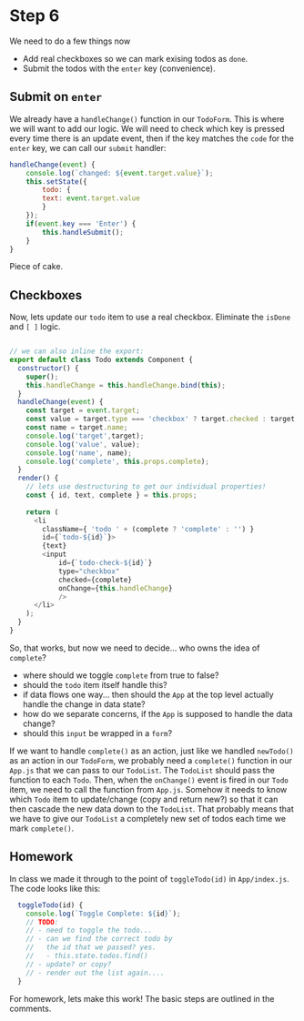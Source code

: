 # Step 6

We need to do a few things now

- Add real checkboxes so we can mark exising todos as `done`.
- Submit the todos with the `enter` key (convenience).

## Submit on `enter`

We already have a `handleChange()` function in our `TodoForm`.
This is where we will want to add our logic.  We will need 
to check which key is pressed every time there is an update 
event, then if the key matches the `code` for the `enter` key, 
we can call our `submit` handler:

```JavaScript 
handleChange(event) {
    console.log(`changed: ${event.target.value}`);
    this.setState({
        todo: {
        text: event.target.value
        }
    });
    if(event.key === 'Enter') {
        this.handleSubmit();
    }
}
```

Piece of cake.

## Checkboxes

Now, lets update our `todo` item to use a real checkbox.
Eliminate the `isDone` and `[ ]` logic.

```JavaScript 

// we can also inline the export:
export default class Todo extends Component {
  constructor() {
    super();
    this.handleChange = this.handleChange.bind(this);
  }
  handleChange(event) {
    const target = event.target;
    const value = target.type === 'checkbox' ? target.checked : target.value;
    const name = target.name;
    console.log('target',target);
    console.log('value', value);
    console.log('name', name);
    console.log('complete', this.props.complete);
  }
  render() {
    // lets use destructuring to get our individual properties!
    const { id, text, complete } = this.props;
    
    return (
      <li
        className={ 'todo ' + (complete ? 'complete' : '') }
        id={`todo-${id}`}>
        {text} 
        <input 
            id={`todo-check-${id}`} 
            type="checkbox" 
            checked={complete}
            onChange={this.handleChange}
            />
      </li>
    );
  }
}
```

So, that works, but now we need to decide... who owns the idea of `complete`? 

- where should we toggle `complete` from true to false?
- should the `todo` item itself handle this?
- if data flows one way... then should the `App` at the top level actually 
  handle the change in data state?
- how do we separate concerns, if the `App` is supposed to handle the data 
  change?
- should this `input` be wrapped in a `form`?

If we want to handle `complete()` as an action, just like we handled `newTodo()` 
as an action in our `TodoForm`, we probably need a `complete()` function in our 
`App.js` that we can pass to our `TodoList`.  The `TodoList` should pass the 
function to each `Todo`.  Then, when the `onChange()` event is fired in our `Todo` item,
we need to call the function from `App.js`.  Somehow it needs to know which `Todo` 
item to update/change (copy and return new?) so that it can then cascade the new 
data down to the `TodoList`.  That probably means that we have to give our `TodoList` 
a completely new set of todos each time we mark `complete()`.


## Homework 

In class we made it through to the point of `toggleTodo(id)` in `App/index.js`.
The code looks like this:

```javascript 
  toggleTodo(id) {
    console.log(`Toggle Complete: ${id}`);
    // TODO:
    // - need to toggle the todo...
    // - can we find the correct todo by 
    //   the id that we passed? yes.
    //   - this.state.todos.find()
    // - update? or copy?
    // - render out the list again....
  }
```

For homework, lets make this work!  The basic steps are outlined in the comments.


<!--
// reading the source?
// cheating?  😝 
// if so, take a look at this:
// - https://scotch.io/tutorials/create-a-simple-to-do-app-with-react
// it will give you some good hints for what to do next
//
//
// 
// TODO:
// Next up! what to do with the todo?
// submit should:
// - submit form with button
// - submit form with enter key
// - pass the todo to the list (somehow)
//   - whats the best way?
//   - who is the best mediator?
//     - should we call a function on the parent?
//     - should we import a function that can be shared?
//     - who owns todos, should that component be fully responsible
//       for all creates & updates & just expose an interface (ie,
//       share a function or an event) with other components for
//       consolidating the update logic?
//     - NOTE: this is the fundamental problem that flux, redux and other
//       concepts attempt to solve.
// - reset the form for creating new todos

FUTURE:
use express.js so we can CRUD
  be sure to include a reset() if we
  mess up our todos
-->
